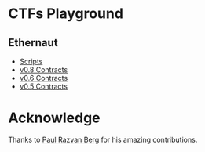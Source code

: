 # CTFs Playground

## Ethernaut

- [Scripts](./script/ethernaut/)
- [v0.8 Contracts](./src/ethernaut/)
- [v0.6 Contracts](./src-0_6_x/ethernaut/)
- [v0.5 Contracts](./src-0_5_x/ethernaut/)

# Acknowledge

Thanks to [Paul Razvan Berg](https://github.com/paulrberg) for his amazing contributions.
